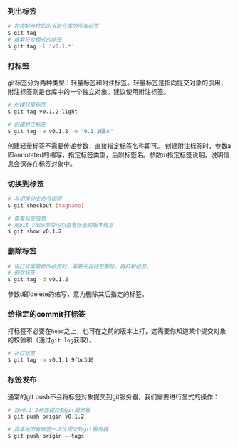 ### 列出标签

```bash
# 在控制台打印出当前仓库的所有标签
$ git tag
# 搜索符合模式的标签
$ git tag -l 'v0.1.*'
```

### 打标签
>
git标签分为两种类型：轻量标签和附注标签。轻量标签是指向提交对象的引用，附注标签则是仓库中的一个独立对象。建议使用附注标签。

```bash
# 创建轻量标签
$ git tag v0.1.2-light

# 创建附注标签
$ git tag -a v0.1.2 -m "0.1.2版本"
```
>
创建轻量标签不需要传递参数，直接指定标签名称即可。
创建附注标签时，参数a即annotated的缩写，指定标签类型，后附标签名。参数m指定标签说明，说明信息会保存在标签对象中。

### 切换到标签
```bash
# 与切换分支命令相同
$ git checkout [tagname]

# 查看标签信息
# 用git show命令可以查看标签的版本信息
$ git show v0.1.2
```

### 删除标签
```bash
# 误打或需要修改标签时，需要先将标签删除，再打新标签。
# 删除标签
$ git tag -d v0.1.2 
```
> 
参数d即delete的缩写，意为删除其后指定的标签。

### 给指定的commit打标签
>
打标签不必要在`head`之上，也可在之前的版本上打，这需要你知道某个提交对象的校验和（通过`git log`获取）。

```bash
# 补打标签
$ git tag -a v0.1.1 9fbc3d0
```

### 标签发布
>
通常的git push不会将标签对象提交到git服务器，我们需要进行显式的操作：

```bash
# 将v0.1.2标签提交到git服务器
$ git push origin v0.1.2

# 将本地所有标签一次性提交到git服务器
$ git push origin –-tags 
```

